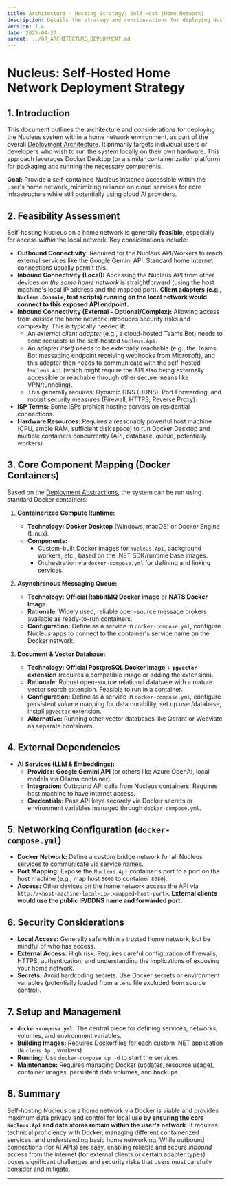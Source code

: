 ```yaml
---
title: Architecture - Hosting Strategy: Self-Host (Home Network)
description: Details the strategy and considerations for deploying Nucleus on a local home network using Docker.
version: 1.4
date: 2025-04-27
parent: ../07_ARCHITECTURE_DEPLOYMENT.md
---
```


# Nucleus: Self-Hosted Home Network Deployment Strategy

## 1. Introduction

This document outlines the architecture and considerations for deploying the Nucleus system within a home network environment, as part of the overall [Deployment Architecture](../07_ARCHITECTURE_DEPLOYMENT.md). It primarily targets individual users or developers who wish to run the system locally on their own hardware. This approach leverages Docker Desktop (or a similar containerization platform) for packaging and running the necessary components.

**Goal:** Provide a self-contained Nucleus instance accessible within the user's home network, minimizing reliance on cloud services for core infrastructure while still potentially using cloud AI providers.

## 2. Feasibility Assessment

Self-hosting Nucleus on a home network is generally **feasible**, especially for access *within* the local network. Key considerations include:

*   **Outbound Connectivity:** Required for the Nucleus API/Workers to reach external services like the Google Gemini API. Standard home internet connections usually permit this.
*   **Inbound Connectivity (Local):** Accessing the Nucleus API from other devices *on the same home network* is straightforward (using the host machine's local IP address and the mapped port). **Client adapters (e.g., `Nucleus.Console`, test scripts) running on the local network would connect to this exposed API endpoint.**
*   **Inbound Connectivity (External - Optional/Complex):** Allowing access from *outside* the home network introduces security risks and complexity. This is typically needed if:
    *   An *external client adapter* (e.g., a cloud-hosted Teams Bot) needs to send requests *to* the self-hosted `Nucleus.Api`.
    *   An adapter *itself* needs to be externally reachable (e.g., the Teams Bot messaging endpoint receiving webhooks from Microsoft), and this adapter then needs to communicate with the self-hosted `Nucleus.Api` (which might require the API also being externally accessible or reachable through other secure means like VPN/tunneling).
    *   This generally requires: Dynamic DNS (DDNS), Port Forwarding, and robust security measures (Firewall, HTTPS, Reverse Proxy).
*   **ISP Terms:** Some ISPs prohibit hosting servers on residential connections.
*   **Hardware Resources:** Requires a reasonably powerful host machine (CPU, ample RAM, sufficient disk space) to run Docker Desktop and multiple containers concurrently (API, database, queue, potentially workers).

## 3. Core Component Mapping (Docker Containers)

Based on the [Deployment Abstractions](../ARCHITECTURE_DEPLOYMENT_ABSTRACTIONS.md), the system can be run using standard Docker containers:

1.  **Containerized Compute Runtime:**
    *   **Technology:** **Docker Desktop** (Windows, macOS) or Docker Engine (Linux).
    *   **Components:**
        *   Custom-built Docker images for `Nucleus.Api`, background workers, etc., based on the .NET SDK/runtime base images.
        *   Orchestration via `docker-compose.yml` for defining and linking services.

2.  **Asynchronous Messaging Queue:**
    *   **Technology:** **Official RabbitMQ Docker Image** or **NATS Docker Image**.
    *   **Rationale:** Widely used, reliable open-source message brokers available as ready-to-run containers.
    *   **Configuration:** Define as a service in `docker-compose.yml`, configure Nucleus apps to connect to the container's service name on the Docker network.

3.  **Document & Vector Database:**
    *   **Technology:** **Official PostgreSQL Docker Image** + **`pgvector` extension** (requires a compatible image or adding the extension).
    *   **Rationale:** Robust open-source relational database with a mature vector search extension. Feasible to run in a container.
    *   **Configuration:** Define as a service in `docker-compose.yml`, configure persistent volume mapping for data durability, set up user/database, install `pgvector` extension.
    *   **Alternative:** Running other vector databases like Qdrant or Weaviate as separate containers.

## 4. External Dependencies

*   **AI Services (LLM & Embeddings):**
    *   **Provider:** **Google Gemini API** (or others like Azure OpenAI, local models via Ollama container).
    *   **Integration:** Outbound API calls from Nucleus containers. Requires host machine to have internet access.
    *   **Credentials:** Pass API keys securely via Docker secrets or environment variables managed through `docker-compose.yml`.

## 5. Networking Configuration (`docker-compose.yml`)

*   **Docker Network:** Define a custom bridge network for all Nucleus services to communicate via service names.
*   **Port Mapping:** Expose the `Nucleus.Api` container's port to a port on the host machine (e.g., map host `5000` to container `8080`).
*   **Access:** Other devices on the home network access the API via `http://<host-machine-local-ip>:<mapped-host-port>`. **External clients would use the public IP/DDNS name and forwarded port.**

## 6. Security Considerations

*   **Local Access:** Generally safe within a trusted home network, but be mindful of who has access.
*   **External Access:** High risk. Requires careful configuration of firewalls, HTTPS, authentication, and understanding the implications of exposing your home network.
*   **Secrets:** Avoid hardcoding secrets. Use Docker secrets or environment variables (potentially loaded from a `.env` file excluded from source control).

## 7. Setup and Management

*   **`docker-compose.yml`:** The central piece for defining services, networks, volumes, and environment variables.
*   **Building Images:** Requires Dockerfiles for each custom .NET application (`Nucleus.Api`, workers).
*   **Running:** Use `docker-compose up -d` to start the services.
*   **Maintenance:** Requires managing Docker (updates, resource usage), container images, persistent data volumes, and backups.

## 8. Summary

Self-hosting Nucleus on a home network via Docker is viable and provides maximum data privacy and control for local use **by ensuring the core `Nucleus.Api` and data stores remain within the user's network**. It requires technical proficiency with Docker, managing different containerized services, and understanding basic home networking. While outbound connections (for AI APIs) are easy, enabling reliable and secure *inbound* access from the internet (for external clients or certain adapter types) poses significant challenges and security risks that users must carefully consider and mitigate.

---
